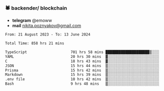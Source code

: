 ### 🕷 backender/ blockchain
- **telegram** @emoww
- **mail** nikita.poznyakov@gmail.com

<!--START_SECTION:waka-->

```txt
From: 21 August 2023 - To: 13 June 2024

Total Time: 858 hrs 21 mins

TypeScript                    701 hrs 58 mins ████████████████████▒░░░░   81.76 %
YAML                          20 hrs 30 mins  ▓░░░░░░░░░░░░░░░░░░░░░░░░   02.39 %
C                             18 hrs 43 mins  ▓░░░░░░░░░░░░░░░░░░░░░░░░   02.18 %
JSON                          15 hrs 44 mins  ▒░░░░░░░░░░░░░░░░░░░░░░░░   01.83 %
Prisma                        15 hrs 42 mins  ▒░░░░░░░░░░░░░░░░░░░░░░░░   01.83 %
Markdown                      15 hrs 39 mins  ▒░░░░░░░░░░░░░░░░░░░░░░░░   01.82 %
.env file                     10 hrs 42 mins  ▒░░░░░░░░░░░░░░░░░░░░░░░░   01.25 %
Bash                          9 hrs 48 mins   ▒░░░░░░░░░░░░░░░░░░░░░░░░   01.14 %
```

<!--END_SECTION:waka-->




